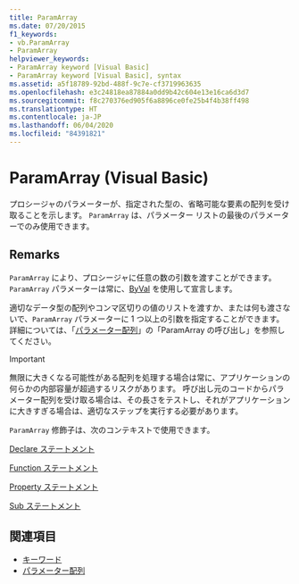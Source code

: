 ```yaml
---
title: ParamArray
ms.date: 07/20/2015
f1_keywords:
- vb.ParamArray
- ParamArray
helpviewer_keywords:
- ParamArray keyword [Visual Basic]
- ParamArray keyword [Visual Basic], syntax
ms.assetid: a5f18789-92bd-488f-9c7e-cf3719963635
ms.openlocfilehash: e3c24818ea87884a0dd9b42c604e13e16ca6d3d7
ms.sourcegitcommit: f8c270376ed905f6a8896ce0fe25b4f4b38ff498
ms.translationtype: HT
ms.contentlocale: ja-JP
ms.lasthandoff: 06/04/2020
ms.locfileid: "84391821"
---
```

# <a name="paramarray-visual-basic"></a>ParamArray (Visual Basic)
プロシージャのパラメーターが、指定された型の、省略可能な要素の配列を受け取ることを示します。 `ParamArray` は、パラメーター リストの最後のパラメーターでのみ使用できます。  
  
## <a name="remarks"></a>Remarks  
 `ParamArray` により、プロシージャに任意の数の引数を渡すことができます。 `ParamArray` パラメーターは常に、[ByVal](byval.md) を使用して宣言します。  
  
 適切なデータ型の配列やコンマ区切りの値のリストを渡すか、または何も渡さないで、`ParamArray` パラメーターに 1 つ以上の引数を指定することができます。 詳細については、「[パラメーター配列](../../programming-guide/language-features/procedures/parameter-arrays.md)」の「ParamArray の呼び出し」を参照してください。  
  
> [!IMPORTANT]
> 無限に大きくなる可能性がある配列を処理する場合は常に、アプリケーションの何らかの内部容量が超過するリスクがあります。 呼び出し元のコードからパラメーター配列を受け取る場合は、その長さをテストし、それがアプリケーションに大きすぎる場合は、適切なステップを実行する必要があります。  
  
 `ParamArray` 修飾子は、次のコンテキストで使用できます。  
  
 [Declare ステートメント](../statements/declare-statement.md)  
  
 [Function ステートメント](../statements/function-statement.md)  
  
 [Property ステートメント](../statements/property-statement.md)  
  
 [Sub ステートメント](../statements/sub-statement.md)  
  
## <a name="see-also"></a>関連項目

- [キーワード](../keywords/index.md)
- [パラメーター配列](../../programming-guide/language-features/procedures/parameter-arrays.md)
